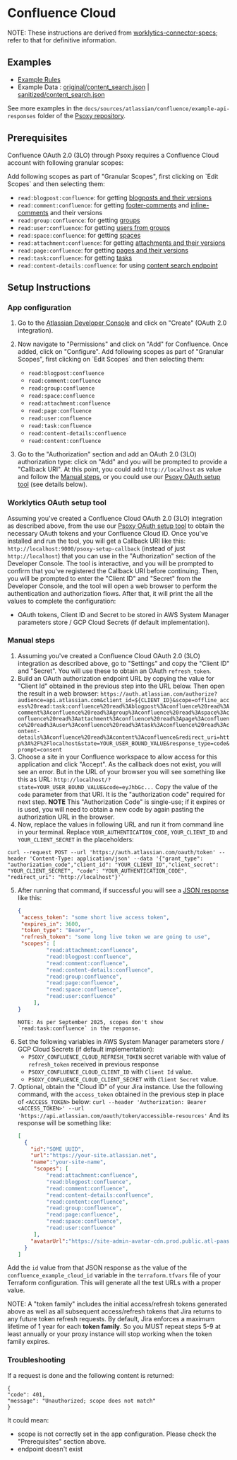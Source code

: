 # Confluence Cloud

NOTE: These instructions are derived from [worklytics-connector-specs](../../../infra/modules/worklytics-connector-specs/main.tf); refer to that for definitive information.

## Examples

- [Example Rules](confluence.yaml)
- Example Data : [original/content_search.json](example-api-responses/original/content_search.json) |
  [sanitized/content_search.json](example-api-responses/sanitized/content_search.json)

See more examples in the `docs/sources/atlassian/confluence/example-api-responses` folder
of the [Psoxy repository](https://github.com/Worklytics/psoxy).

## Prerequisites
Confluence OAuth 2.0 (3LO) through Psoxy requires a Confluence Cloud account with following granular scopes:

Add following scopes as part of \"Granular Scopes\", first clicking on \`Edit Scopes\` and then selecting them:
- `read:blogpost:confluence`: for getting [blogposts and their versions](https://developer.atlassian.com/cloud/confluence/rest/v2/api-group-version/#api-blogposts-id-versions-get)
- `read:comment:confluence`: for getting [footer-comments](https://developer.atlassian.com/cloud/confluence/rest/v2/api-group-version/#api-footer-comments-id-versions-get) and [inline-comments](https://developer.atlassian.com/cloud/confluence/rest/v2/api-group-version/#api-inline-comments-id-versions-get) and their versions
- `read:group:confluence`: for getting [groups](https://developer.atlassian.com/cloud/confluence/rest/v1/api-group-group/#api-wiki-rest-api-group-get)
- `read:user:confluence`: for getting [users from groups](https://developer.atlassian.com/cloud/confluence/rest/v1/api-group-group/#api-wiki-rest-api-group-groupid-membersbygroupid-get)
- `read:space:confluence`: for getting [spaces](https://developer.atlassian.com/cloud/confluence/rest/v2/api-group-space/#api-spaces-get)
- `read:attachment:confluence`: for getting [attachments and their versions](https://developer.atlassian.com/cloud/confluence/rest/v2/api-group-version/#api-attachments-id-versions-get)
- `read:page:confluence`: for getting [pages and their versions](https://developer.atlassian.com/cloud/confluence/rest/v2/api-group-version/#api-pages-id-versions-get)
- `read:task:confluence`: for getting [tasks](https://developer.atlassian.com/cloud/confluence/rest/v2/api-group-task/#api-tasks-get)
- `read:content-details:confluence`: for using [content search endpoint](https://developer.atlassian.com/cloud/confluence/rest/v1/api-group-search/#api-wiki-rest-api-search-get)

## Setup Instructions

### App configuration
1. Go to the [Atlassian Developer Console](https://developer.atlassian.com/console/myapps/) and
   click on "Create" (OAuth 2.0 integration).
2. Now navigate to "Permissions" and click on "Add" for Confluence. Once added, click on "Configure".
   Add following scopes as part of \"Granular Scopes\", first clicking on \`Edit Scopes\` and then selecting them:
    - `read:blogpost:confluence`
    - `read:comment:confluence`
    - `read:group:confluence`
    - `read:space:confluence`
    - `read:attachment:confluence`
    - `read:page:confluence`
    - `read:user:confluence`
    - `read:task:confluence`
    - `read:content-details:confluence`
    - `read:content:confluence`

3. Go to the "Authorization" section and add an OAuth 2.0 (3LO) authorization type: click on "Add"
   and you will be prompted to provide a "Callback URI". At this point, you could add
   `http://localhost` as value and follow the [Manual steps](#manual-steps), or you could
   use our [Psoxy OAuth setup tool](#worklytics-psoxy-oauth-setup-tool) (see details below).

### Worklytics OAuth setup tool
Assuming you've created a Confluence Cloud OAuth 2.0 (3LO) integration as described above, from the
use our [Psoxy OAuth setup tool](https://github.com/Worklytics/psoxy-oauth-setup-tool) to obtain
the necessary OAuth tokens and your Confluence Cloud ID.
Once you've installed and run the tool, you will get a Callback URI like this:
`http://localhost:9000/psoxy-setup-callback` (instead of just `http://localhost`) that you can
use in the "Authorization" section of the Developer Console. The tool is interactive, and you
will be prompted to confirm that you've registered the Callback URI before continuing.
Then, you will be prompted to enter the "Client ID" and "Secret" from the Developer Console, and
the tool will open a web browser to perform the authentication and authorization flows. After that,
it will print the all the values to complete the configuration:
- OAuth tokens, Client ID and Secret to be stored in AWS System Manager parameters store / GCP
  Cloud Secrets (if default implementation).

### Manual steps
1. Assuming you've created a Confluence Cloud OAuth 2.0 (3LO) integration as described above, go to
   "Settings" and copy the "Client ID" and "Secret". You will use these to obtain an OAuth
   `refresh_token`.
2. Build an OAuth authorization endpoint URL by copying the value for "Client Id" obtained in the
   previous step into the URL below. Then open the result in a web browser:
   `https://auth.atlassian.com/authorize?audience=api.atlassian.com&client_id=${CLIENT_ID}&scope=offline_access%20read:task:confluence%20read%3Ablogpost%3Aconfluence%20read%3Acomment%3Aconfluence%20read%3Agroup%3Aconfluence%20read%3Aspace%3Aconfluence%20read%3Aattachment%3Aconfluence%20read%3Apage%3Aconfluence%20read%3Auser%3Aconfluence%20read%3Atask%3Aconfluence%20read%3Acontent-details%3Aconfluence%20read%3Acontent%3Aconfluence&redirect_uri=http%3A%2F%2Flocalhost&state=YOUR_USER_BOUND_VALUE&response_type=code&prompt=consent`
3. Choose a site in your Confluence workspace to allow access for this application and click "Accept".
   As the callback does not exist, you will see an error. But in the URL of your browser you will
   see something like this as URL:
   `http://localhost/?state=YOUR_USER_BOUND_VALUE&code=eyJhbGc...`
   Copy the value of the `code` parameter from that URI. It is the "authorization code" required
   for next step.
   **NOTE** This "Authorization Code" is single-use; if it expires or is used, you will need to
   obtain a new code by  again pasting the authorization URL in the browser.
4. Now, replace the values in following URL and run it from command line in your terminal. Replace
   `YOUR_AUTHENTICATION_CODE`, `YOUR_CLIENT_ID` and `YOUR_CLIENT_SECRET` in the placeholders:
```shell
curl --request POST --url 'https://auth.atlassian.com/oauth/token' --header 'Content-Type: application/json' --data '{"grant_type": "authorization_code","client_id": "YOUR_CLIENT_ID","client_secret": "YOUR_CLIENT_SECRET", "code": "YOUR_AUTHENTICATION_CODE", "redirect_uri": "http://localhost"}'`
```
5. After running that command, if successful you will see a
   [JSON response](https://developer.atlassian.com/cloud/confluence/platform/oauth-2-3lo-apps/#2--exchange-authorization-code-for-access-token) like this:
   ```json
   {
    "access_token": "some short live access token",
    "expires_in": 3600,
    "token_type": "Bearer",
    "refresh_token": "some long live token we are going to use",
    "scopes": [
            "read:attachment:confluence",
            "read:blogpost:confluence",
            "read:comment:confluence",
            "read:content-details:confluence",
            "read:group:confluence",
            "read:page:confluence",
            "read:space:confluence",
            "read:user:confluence"
        ],
   }
   ```
       NOTE: As per September 2025, scopes don't show `read:task:confluence` in the response.
6. Set the following variables in AWS System Manager parameters store / GCP Cloud Secrets (if default implementation):
    - `PSOXY_CONFLUENCE_CLOUD_REFRESH_TOKEN` secret variable with value of `refresh_token` received in previous response
    - `PSOXY_CONFLUENCE_CLOUD_CLIENT_ID` with `Client Id` value.
    - `PSOXY_CONFLUENCE_CLOUD_CLIENT_SECRET` with `Client Secret` value.
7. Optional, obtain the "Cloud ID" of your Jira instance. Use the following command, with the
   `access_token` obtained in the previous step in place of `<ACCESS_TOKEN>` below:
   `curl --header 'Authorization: Bearer <ACCESS_TOKEN>' --url 'https://api.atlassian.com/oauth/token/accessible-resources'`
   And its response will be something like:
   ```json
   [
     {
       "id":"SOME UUID",
       "url":"https://your-site.atlassian.net",
       "name":"your-site-name",
        "scopes": [
            "read:attachment:confluence",
            "read:blogpost:confluence",
            "read:comment:confluence",
            "read:content-details:confluence",
            "read:content:confluence",
            "read:group:confluence",
            "read:page:confluence",
            "read:space:confluence",
            "read:user:confluence"
        ],
       "avatarUrl":"https://site-admin-avatar-cdn.prod.public.atl-paas.net/avatars/240/rocket.png"
     }
   ]
   ```
Add the `id` value from that JSON response as the value of the `confluence_example_cloud_id` variable in the
`terraform.tfvars` file of your Terraform configuration. This will generate all the test URLs with
a proper value.

NOTE: A "token family" includes the initial access/refresh tokens generated above as well as all subsequent access/refresh tokens that Jira returns to any future token refresh requests. By default, Jira enforces a maximum lifetime of 1 year for each **token family**. So you MUST repeat steps 5-9 at least annually or your proxy instance will stop working when the token family expires.

### Troubleshooting

If a request is done and the following content is returned:
```
{
"code": 401,
"message": "Unauthorized; scope does not match"
}
```

It could mean:
- scope is not correctly set in the app configuration. Please check the "Prerequisites" section above.
- endpoint doesn't exist
